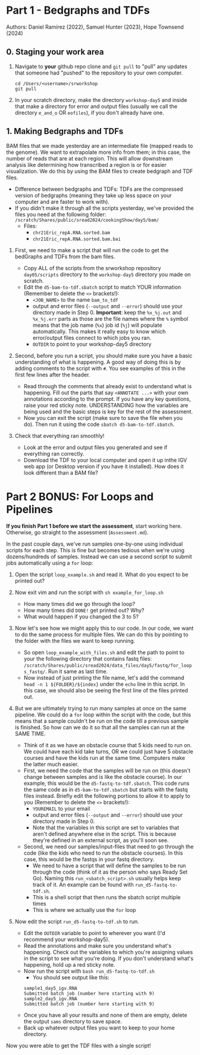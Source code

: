 # Part 1 - Bedgraphs and TDFs
Authors: Daniel Ramírez (2022), Samuel Hunter (2023), Hope Townsend (2024)

## 0. Staging your work area
1. Navigate to **your** github repo clone and `git pull` to "pull" any updates that someone had "pushed" to the repository to your own computer. 
	```
	cd /Users/<username>/srworkshop
	git pull
	```

2. In your scratch directory, make the directory `workshop-day5` and inside that make a directory for error and output files (usually we call the directory `e_and_o` OR `eofiles`), if you don't already have one.

## 1. Making Bedgraphs and TDFs
BAM files that we made yesterday are an intermediate file (mapped reads to the genome). We want to extrapolate more info from them; in this case, the number of reads that are at each region. This will allow downstream analysis like determining how transcribed a region is or for easier visualization. We do this by using the BAM files to create bedgraph and TDF files.

- Difference between bedgraphs and TDFs: TDFs are the compressed version of bedgraphs (meaning they take up less space on your computer and are faster to work with).
- If you didn't make it through all the scripts yesterday, we've provided the files you need at the following folder: `/scratch/Shares/public/sread2024/cookingShow/day5/bam/`
	- Files:
	    - `chr21Eric_repA.RNA.sorted.bam`
	    - `chr21Eric_repA.RNA.sorted.bam.bai`

1. First, we need to make a script that will run the code to get the bedGraphs and TDFs from the bam files.
	- Copy ALL of the scripts from the srworkshop repository `day05/scripts` directory to the `workshop-day5` directory you made on scratch. 
	- Edit the `d5-bam-to-tdf.sbatch` script to match YOUR information (Remember to delete the `<>` brackets!):
        - `<JOB_NAME>` to the name `bam_to_tdf`
	    - output and error files (`--output` and `--error`) should use your directory made in Step 0. **Important**: keep the `%x_%j.out` and `%x_%j.err` parts as those are the file names where the `%` symbol means that the job name (`%x`) job id (`%j`) will populate automatically. This makes it really easy to know which error/output files connect to which jobs you ran.
	    - `OUTDIR` to point to your workshop-day5 directory

3. Second, before you run a script, you should make sure you have a basic understanding of what is happening. A good way of doing this is by adding comments to the script with `#`. You see examples of this in the first few lines after the header.
	- Read through the comments that already exist to understand what is happening. Fill out the parts that say `<ANNOTATE ...>` with your own annotations according to the prompt. If you have any key questions, raise your red sticky note. UNDERSTANDING how the variables are being used and the basic steps is key for the rest of the assessment.
	- Now you can exit the script (make sure to save the file when you do). Then run it using the code `sbatch d5-bam-to-tdf.sbatch`.
    
5. Check that everything ran smoothly!
    - Look at the error and output files you generated and see if everything ran correctly.
    - Download the TDF to your local computer and open it up inthe IGV web app (or Desktop version if you have it installed). How does it look different than a BAM file?

    
# Part 2 BONUS: For Loops and Pipelines
**If you finish Part 1 before we start the assessment**, start working here. Otherwise, go straight to the assessment (`Assessment.md`).

In the past couple days, we've run samples one-by-one using individual scripts for each step. This is fine but becomes tedious when we're using dozens/hundreds of samples. Instead we can use a second script to submit jobs automatically using a `for` loop:

1. Open the script `loop_example.sh` and read it. What do you expect to be printed out?

2. Now exit vim and run the script with `sh example_for_loop.sh`
	- How many times did we go through the loop?
	- How many times did `DONE!` get printed out? Why?
	- What would happen if you changed the 3 to 5?

3. Now let's see how we might apply this to our code. In our code, we want to do the same process for multiple files. We can do this by pointing to the folder with the files we want to keep running. 
    - So open `loop_example_with_files.sh` and edit the path to point to your the following directory that contains fastq files: `/scratch/Shares/public/sread2024/data_files/day5/fastq/for_loops_fastq/`. Run it same as last time.
    - Now instead of just printing the file name, let's add the command `head -n 1 ${FOLDER}/${index}` under the `echo` line in this script. In this case, we should also be seeing the first line of the files printed out.

4. But we are ultimately trying to run many samples at once on the same pipeline. We could do a `for` loop within the script with the code, but this means that a sample couldn't be run on the code till a previous sample is finished. So how can we do it so that all the samples can run at the SAME TIME. 
	- Think of it as we have an obstacle course that 5 kids need to run on. We could have each kid take turns, OR we could just have 5 obstacle courses and have the kids run at the same time. Computers make the latter much easier.
    - First, we need the code that the samples will be run on (this doesn't change between samples and is like the obstacle course). In our example, this would be the `d5-fastq-to-tdf.sbatch`. This code runs the same code as in `d5-bam-to-tdf.sbatch` but starts with the fastq files instead. Briefly edit the following portions to allow it to apply to you (Remember to delete the `<>` brackets!):
	    - `YOUREMAIL` to your email
        - output and error files (`--output` and `--error`) should use your directory made in Step 0.
		- Note that the variables in this script are set to variables that aren't defined anywhere else in the script. This is because they're defined in an external script, as you'll soon see.
    - Second, we need our samples/input-files that need to go through the code (like the kids who need to run the obstacle courses). In this case, this would be the fastqs in your fastq directory.
        - We need to have a script that will define the samples to be run through the code (think of it as the person who says Ready Set Go). Naming this `run_<sbatch_script>.sh` usually helps keep track of it. An example can be found with `run_d5-fastq-to-tdf.sh`.
		- This is a shell script that then runs the sbatch script multiple times
	    - This is where we actually use the `for` loop
4. Now edit the script `run_d5-fastq-to-tdf.sh` to run. 
    - Edit the `OUTDIR` variable to point to wherever you want (I'd recommend your workshop-day5).
    - Read the annotations and make sure you understand what's happening. Check out the variables to which you're assigning values in the script to see what you're doing. If you don't understand what's happening, hold up a red sticky note.
    - Now run the script with `bash run_d5-fastq-to-tdf.sh`
        - You should see output like this:
	    ```
	    sample1_day5_igv.RNA
	    Submitted batch job (number here starting with 9)
	    sample2_day5_igv.RNA
	    Submitted batch job (number here starting with 9)
	    ```
	- Once you have all your results and none of them are empty, delete the output `sams` directory to save space.
	- Back up whatever output files you want to keep to your home directory.

Now you were able to get the TDF files with a single script!

